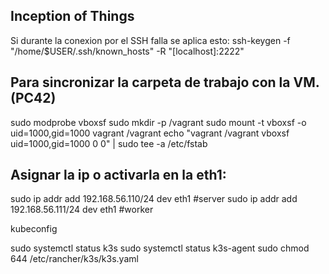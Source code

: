 ## Inception of Things

Si durante la conexion por el SSH falla se aplica esto:
ssh-keygen -f "/home/$USER/.ssh/known_hosts" -R "[localhost]:2222"

## Para sincronizar la carpeta de trabajo con la VM. (PC42)
sudo modprobe vboxsf
sudo mkdir -p /vagrant
sudo mount -t vboxsf -o uid=1000,gid=1000 vagrant /vagrant
echo "vagrant /vagrant vboxsf uid=1000,gid=1000 0 0" | sudo tee -a /etc/fstab

## Asignar la ip o activarla en la eth1:
sudo ip addr add 192.168.56.110/24 dev eth1 #server
sudo ip addr add 192.168.56.111/24 dev eth1 #worker

kubeconfig

sudo systemctl status k3s
sudo systemctl status k3s-agent
sudo chmod 644 /etc/rancher/k3s/k3s.yaml